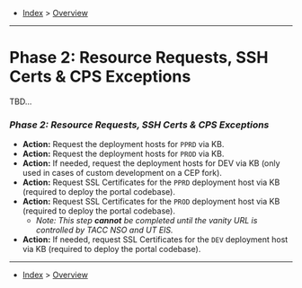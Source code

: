- [Index](../index.md) > [Overview](overview.md)

---

# Phase 2: Resource Requests, SSH Certs & CPS Exceptions

TBD...

### _Phase 2: Resource Requests, SSH Certs & CPS Exceptions_

- **Action:** Request the deployment hosts for `PPRD` via KB.
- **Action:** Request the deployment hosts for `PROD` via KB.
- **Action:** If needed, request the deployment hosts for DEV via KB (only used in cases of custom development on a CEP fork).
- **Action:** Request SSL Certificates for the `PPRD` deployment host via KB (required to deploy the portal codebase).
- **Action:** Request SSL Certificates for the `PROD` deployment host via KB (required to deploy the portal codebase).
  - _Note: This step **cannot** be completed until the vanity URL is controlled by TACC NSO and UT EIS._
- **Action:** If needed, request SSL Certificates for the `DEV` deployment host via KB (required to deploy the portal codebase).

---

- [Index](../index.md) > [Overview](overview.md)
